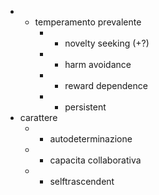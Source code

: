 - - temperamento prevalente
	- - novelty seeking (+?)
	- - harm avoidance
	- - reward dependence
	- - persistent
- carattere
	- - autodeterminazione
	- - capacita collaborativa
	- - selftrascendent